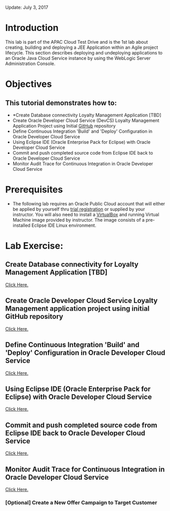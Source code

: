Update: July 3, 2017

# Introduction
This lab is part of the APAC Cloud Test Drive and is the 1st lab about creating, building and deploying a JEE Application within an Agile project lifecycle.
This section describes deploying and undeploying applications to an Oracle Java Cloud Service instance by using the WebLogic Server Administration Console. 

# Objectives

## This tutorial demonstrates how to: 
- *Create Database connectivity Loyalty Management Application [TBD]
- Create Oracle Developer Cloud Service (DevCS) Loyalty Management Application Project using Initial [GitHub](https://github.com) repository
- Define Continuous Integration 'Build' and 'Deploy' Configuration in Oracle Developer Cloud Service 
- Using Eclipse IDE (Oracle Enterprise Pack for Eclipse) with Oracle Developer Cloud Service
- Commit and push completed source code from Eclipse IDE back to Oracle Developer Cloud Service
- Monitor Audit Trace for Continuous Integration in Oracle Developer Cloud Service

# Prerequisites
- The following lab requires an Oracle Public Cloud account that will either be applied by yourself thru [trial registration](https://cloud.oracle.com/en_US/tryit) or supplied by your instructor. You will also need to install a [VirtualBox](https://www.virtualbox.org/) and running Virtual Machine image provided by instructor. The image consists of a pre-installed Eclipse IDE Linux environment.

# Lab Exercise:

## Create Database connectivity for Loyalty Management Application [TBD]
[Click Here.](00.md)

## Create Oracle Developer Cloud Service Loyalty Management application project using initial GitHub repository
[Click Here.](01.md)

## Define Continuous Integration 'Build' and 'Deploy' Configuration in Oracle Developer Cloud Service
[Click Here.](02.md)

## Using Eclipse IDE (Oracle Enterprise Pack for Eclipse) with Oracle Developer Cloud Service
[Click Here.](03.md)

## Commit and push completed source code from Eclipse IDE back to Oracle Developer Cloud Service
[Click Here.](04.md)

## Monitor Audit Trace for Continuous Integration in Oracle Developer Cloud Service
[Click Here.](05.md)

### [Optional] Create a New Offer Campaign to Target Customer
